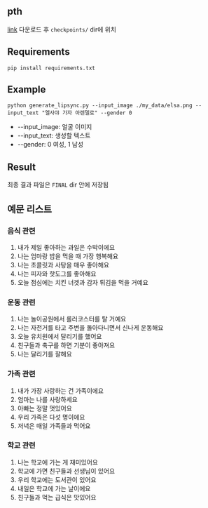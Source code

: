 ## pth
[link](https://iiitaphyd-my.sharepoint.com/personal/radrabha_m_research_iiit_ac_in/_layouts/15/onedrive.aspx?id=%2Fpersonal%2Fradrabha%5Fm%5Fresearch%5Fiiit%5Fac%5Fin%2FDocuments%2FWav2Lip%5FModels%2Fwav2lip%5Fgan%2Epth&parent=%2Fpersonal%2Fradrabha%5Fm%5Fresearch%5Fiiit%5Fac%5Fin%2FDocuments%2FWav2Lip%5FModels&ga=1)
다운로드 후 `checkpoints/` dir에 위치

## Requirements
```code
pip install requirements.txt
```

## Example
```code
python generate_lipsync.py --input_image ./my_data/elsa.png --input_text "엘사야 가자 아렌델로" --gender 0
```
* --input_image: 얼굴 이미지
* --input_text: 생성할 텍스트
* --gender: 0 여성, 1 남성

## Result
최종 결과 파일은 `FINAL` dir 안에 저장됨

## 예문 리스트
### 음식 관련
1. 내가 제일 좋아하는 과일은 수박이에요  
2. 나는 엄마랑 밥을 먹을 때 가장 행복해요  
3. 나는 초콜릿과 사탕을 매우 좋아해요  
4. 나는 피자와 핫도그를 좋아해요  
5. 오늘 점심에는 치킨 너겟과 감자 튀김을 먹을 거예요  

### 운동 관련
1. 나는 놀이공원에서 롤러코스터를 탈 거예요  
2. 나는 자전거를 타고 주변을 돌아다니면서 신나게 운동해요  
3. 오늘 유치원에서 달리기를 했어요  
4. 친구들과 축구를 하면 기분이 좋아져요  
5. 나는 달리기를 잘해요  

### 가족 관련
1. 내가 가장 사랑하는 건 가족이에요  
2. 엄마는 나를 사랑하세요  
3. 아빠는 정말 멋있어요  
4. 우리 가족은 다섯 명이에요  
5. 저녁은 매일 가족들과 먹어요  

### 학교 관련
1. 나는 학교에 가는 게 재미있어요  
2. 학교에 가면 친구들과 선생님이 있어요  
3. 우리 학교에는 도서관이 있어요  
4. 내일은 학교에 가는 날이에요  
5. 친구들과 먹는 급식은 맛있어요  